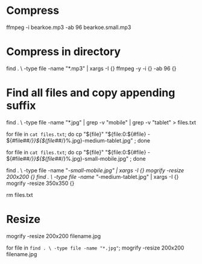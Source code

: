 ﻿# Compress

ffmpeg -i bearkoe.mp3 -ab 96 bearkoe.small.mp3

# Compress in directory

find . \ -type file -name "*.mp3" | xargs -I {} ffmpeg -y -i {} -ab 96 {}


# Find all files and copy appending suffix
find . \ -type file -name "*.jpg" | grep -v "mobile" | grep -v "tablet" > files.txt

for file in `cat files.txt`;
    do cp "${file}" "${file:0:${#file} - ${#file##*/}}${${file##*/}%.jpg}-medium-tablet.jpg"  ;
done

for file in `cat files.txt`;
    do cp "${file}" "${file:0:${#file} - ${#file##*/}}${${file##*/}%.jpg}-small-mobile.jpg"  ;
done

find . \ -type file -name "*-small-mobile.jpg" | xargs -I {} mogrify -resize 200x200 {}
find . \ -type file -name "*-medium-tablet.jpg" | xargs -I {} mogrify -resize 350x350 {}

rm files.txt

# Resize

mogrify -resize 200x200 filename.jpg


for file in `find . \ -type file -name "*.jpg"`;
    mogrify -resize 200x200 filename.jpg
